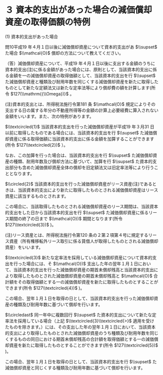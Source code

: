 # ３ 資本的支出があった場合の減価償却資産の取得価額の特例

(1) 資本的支出があった場合

問10平成19 年４月１日以後に減価償却資産について資本的支出があ $\\supset$ た場合 $\\mathcal{O}$ 償却の方法について教えてください。

（答）減価償却資産について、平成19 年４月１日以後に支出する金額のうちに資本的支出(注)に係る金額があった場合には、原則として、当該資本的支出に係る金額を一の減価償却資産の取得価額として、当該資本的支出を行 $\\supset$ た減価償却資産と種類及び耐用年数を同じくする減価償却資産を新たに取得したものとして新たな定額法又は新たな定率法等により償却費の額を計算します(所令 $127(\\mathrm{{\\Omega})}$ 。

(注)資本的支出とは、所得税法施行令第181 条 $\\mathcal{O}$ 規定によりその支出する日の属する年分の不動産所得等の金額の計算上必要経費に算入されない金額をいいます。また、次の特例があります。

$\\textcircled{1}$ 当該資本的支出を行った減価償却資産が平成19 年３月31 日以前に取得したものである場合には、当該資本的支出を行 $\\supset$ た減価償却資産に係る取得価額に当該資本的支出に係る金額を加算することができます(所令 $127\\textcircled{2})$ ）。

なお、この加算を行った場合は、当該資本的支出を行 $\\supset$ た減価償却資産の種類、耐用年数及び償却方法に基づいて、加算を行 $\\supset$ た資本的支出部分も含めた減価償却資産全体の償却を旧定額法又は旧定率法等により行うこととなります。

$\\circled{2}$ 当該資本的支出を行った減価償却資産がリース資産(注)であるときは、当該資本的支出により新たに取得したものとされる減価償却資産はリース資産に該当するものとされます。

この場合に、当該取得したものとされる減価償却資産のリース期間は、当該資本的支出をした日から当該資本的支出を行 $\\supset$ た減価償却資産に係るリース期間の終了の日まで $\\mathcal{O})$ 期間となります(所令 $127\\textcircled{3})$ )。

(注)リース資産とは、所得税法施行令第120 条の２第２項第４号に規定するリース資産（所有権移転外リース取引に係る賃借人が取得したものとされる減価償却資産）をいいます。

$\\textcircled{3}$ 新たな定率法を採用している減価償却資産について資本的支出を行った場合には、そ $\\mathcal{O})$ 支出した年の翌年１月１日において、当該資本的支出を行った減価償却資産の期首未償却残高と当該資本的支出により取得したものとされた減価償却資産の期首未償却残高と $\\mathcal{O}$ 合計額をその取得価額とする一の減価償却資産を新たに取得したものとすることができます(所令 $127\\textcircled{4})$ )。

この場合、翌年１月１日を取得の日として、当該資本的支出を行った減価償却資産の種類及び耐用年数に基づいて償却を行います。

$\\circledast$ 同一年中に複数回行 $\\supset$ た資本的支出について新たな定率法を採用している場合（上記 $\\textcircled{3}\\textcircled{>}$ 適用を受けたものを除きます。）には、その支出した年の翌年１月１日において、当該資本的支出により取得したものとされた減価償却資産のうち種類及び耐用年数を同じくするものの同日における期首未償却残高の合計額を取得価額とする一の減価償却資産を新たに取得したものとすることができます(所令 $127\\textcircled{5})$ )。

この場合、翌年１月１日を取得の日として、当該資本的支出を行 $\\supset$ た減価償却資産と同じくする種類及び耐用年数に基づいて償却を行います。